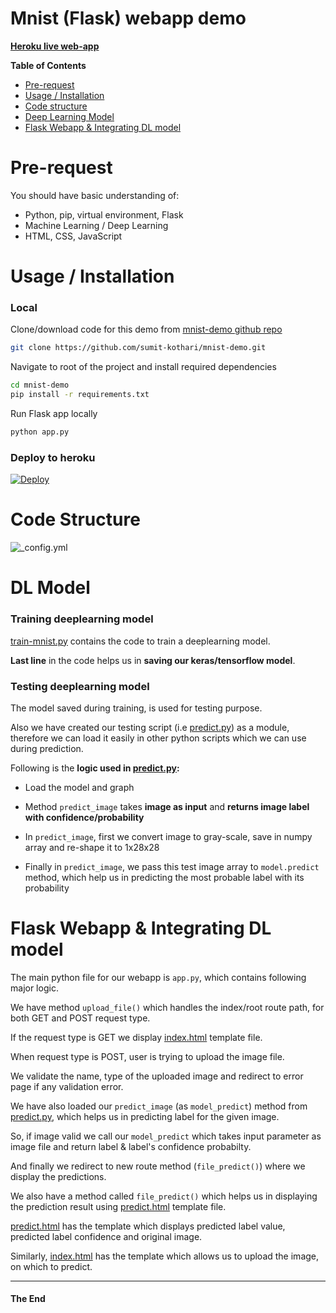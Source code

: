 # Mnist (Flask) webapp demo

**[Heroku live web-app][heroku-app-url]**


**Table of Contents**
- [Pre-request][pre-request]
- [Usage / Installation][usage]
- [Code structure][code_structure]
- [Deep Learning Model][ml-model]
- [Flask Webapp & Integrating DL model][web-app]


# <a name="pre-request"></a>Pre-request

You should have basic understanding of:
- Python, pip, virtual environment, Flask
- Machine Learning / Deep Learning
- HTML, CSS, JavaScript



# <a name="usage"></a>Usage / Installation

### Local

Clone/download code for this demo from [mnist-demo github repo][repo_url]

```bash
git clone https://github.com/sumit-kothari/mnist-demo.git
```

Navigate to root of the project and install required dependencies

```bash
cd mnist-demo
pip install -r requirements.txt
```

Run Flask app locally
```bash
python app.py
```

### Deploy to heroku

[![Deploy](https://www.herokucdn.com/deploy/button.png)](https://heroku.com/deploy?template=https://github.com/sumit-kothari/mnist-demo/tree/master)



# <a name="code_structure"></a>Code Structure

![_config.yml](https://sumit-kothari.github.io/images/code_structure.png)



# <a name="ml-model"></a>DL Model

### Training deeplearning model

[train-mnist.py][train-mnist.py] contains the code to train a deeplearning model.

**Last line** in the code helps us in **saving our keras/tensorflow model**.

<script src="https://gist-it.appspot.com/github/sumit-kothari/mnist-demo/blob/master/tensorflow_model/train-mnist.py?slice=-6:"></script>


### Testing deeplearning model

The model saved during training, is used for testing purpose.

Also we have created our testing script (i.e [predict.py][predict.py]) as a module, therefore we can load it easily in other python scripts which we can use during prediction.

Following is the **logic used in [predict.py][predict.py]:**

- Load the model and graph 

<script src="https://gist-it.appspot.com/github/sumit-kothari/mnist-demo/blob/master/tensorflow_model/predict.py?slice=7:13"></script>


- Method `predict_image` takes **image as input** and **returns image label with confidence/probability** 

- In `predict_image`, first we convert image to gray-scale, save in numpy array and re-shape it to 1x28x28  

- Finally in `predict_image`, we pass this test image array to `model.predict` method, which help us in predicting the most probable label with its probability

<script src="https://gist-it.appspot.com/github/sumit-kothari/mnist-demo/blob/master/tensorflow_model/predict.py?slice=14:34"></script>



# <a name="web-app"></a>Flask Webapp & Integrating DL model

The main python file for our webapp is `app.py`, which contains following major logic.


We have method `upload_file()` which handles the index/root route path, for both GET and POST request type.

<script src="https://gist-it.appspot.com/github/sumit-kothari/mnist-demo/blob/master/app.py?slice=19:21"></script>

If the request type is GET we display [index.html][index.html] template file.

<script src="https://gist-it.appspot.com/github/sumit-kothari/mnist-demo/blob/master/app.py?slice=49:51"></script>

When request type is POST, user is trying to upload the image file.

We validate the name, type of the uploaded image and redirect to error page if any validation error.

<script src="https://gist-it.appspot.com/github/sumit-kothari/mnist-demo/blob/master/app.py?slice=21:32"></script>

We have also loaded our `predict_image` (as `model_predict`) method from [predict.py][predict.py], which helps us in predicting label for the given image.

<script src="https://gist-it.appspot.com/github/sumit-kothari/mnist-demo/blob/master/app.py?slice=3:4"></script>

So, if image valid we call our `model_predict` which takes input parameter as image file and return label & label's confidence probabilty.

And finally we redirect to new route method (`file_predict()`) where we display the predictions.

<script src="https://gist-it.appspot.com/github/sumit-kothari/mnist-demo/blob/master/app.py?slice=32:46"></script>

We also have a method called `file_predict()` which helps us in displaying the prediction result using [predict.html][predict.html] template file.

<script src="https://gist-it.appspot.com/github/sumit-kothari/mnist-demo/blob/master/app.py?slice=57:67"></script>

[predict.html][predict.html] has the template which displays predicted label value, predicted label confidence and original image.

<script src="https://gist-it.appspot.com/github/sumit-kothari/mnist-demo/blob/master/templates/predict.html?slice=10:17"></script>


Similarly, [index.html][index.html] has the template which allows us to upload the image, on which to predict.

<script src="https://gist-it.appspot.com/github/sumit-kothari/mnist-demo/blob/master/templates/index.html?slice=11:15"></script>


---

#### The End

[pre-request]: #pre-request
[usage]: #usage
[code_structure]: #code_structure
[ml-model]: #ml-model
[web-app]: #web-app
[integration]: #integration
[deployment]: #deployment
[train-mnist.py]: https://github.com/sumit-kothari/mnist-demo/blob/master/tensorflow_model/train-mnist.py
[predict.py]: https://github.com/sumit-kothari/mnist-demo/blob/master/tensorflow_model/predict.py
[index.html]: https://github.com/sumit-kothari/mnist-demo/blob/master/templates/index.html
[predict.html]: https://github.com/sumit-kothari/mnist-demo/blob/master/templates/predict.html
[heroku-app-url]: https://mnist-demo-app.herokuapp.com/
[repo_url]: https://github.com/sumit-kothari/mnist-demo
